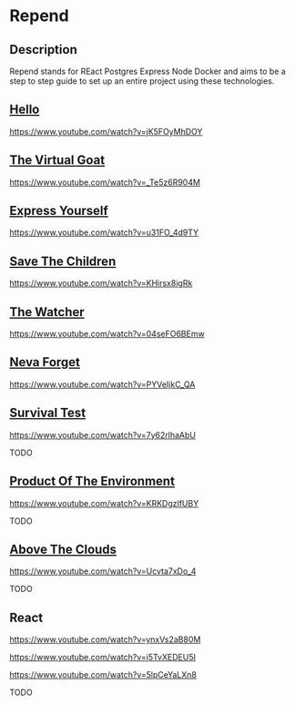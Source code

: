 # Repend

## Description

Repend stands for REact Postgres Express Node Docker and aims
to be a step to step guide to set up an entire project using
these technologies.

## [Hello](hello)

https://www.youtube.com/watch?v=jK5FOyMhDOY

## [The Virtual Goat](thevirtualgoat)

https://www.youtube.com/watch?v=_Te5z6R904M

## [Express Yourself](expressyourself)

https://www.youtube.com/watch?v=u31FO_4d9TY

## [Save The Children](savethechildren)

https://www.youtube.com/watch?v=KHirsx8igRk

## [The Watcher](thewatcher)

https://www.youtube.com/watch?v=04seFO6BEmw

## [Neva Forget](nevaforget)

https://www.youtube.com/watch?v=PYVeIjkC_QA

## [Survival Test](survivaltest)

https://www.youtube.com/watch?v=7y62rlhaAbU

TODO

## [Product Of The Environment](productoftheenvironment)

https://www.youtube.com/watch?v=KRKDgzlfUBY

TODO

## [Above The Clouds](abovetheclouds)

https://www.youtube.com/watch?v=Ucvta7xDo_4

TODO

## React

https://www.youtube.com/watch?v=ynxVs2aB80M

https://www.youtube.com/watch?v=j5TvXEDEU5I

https://www.youtube.com/watch?v=5lpCeYaLXn8

TODO